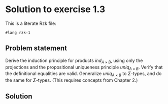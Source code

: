 # Solution to exercise 1.3

This is a literate Rzk file:

```rzk
#lang rzk-1
```

## Problem statement

Derive the induction principle for products $ind_{A \times B}$, using only the projections and
the propositional uniqueness principle $uniq_{A \times B}$. Verify that the definitional equalities are valid.
Generalize $uniq_{A \times B}$ to $\Sigma$-types, and do the same for $\Sigma$-types. (This requires concepts from Chapter 2.)

## Solution
